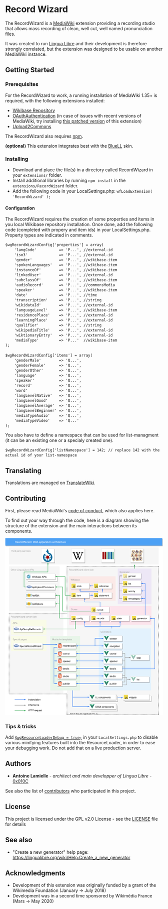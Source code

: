 # Record Wizard
The RecordWizard is a [MediaWiki](https://mediawiki.org) extension providing a recording studio that allows mass recording of clean, well cut, well named pronunciation files.

It was created to run [Lingua Libre](https://lingualibre.org) and their development is therefore strongly correlated, but the extension was designed to be usable on another MediaWiki instance.

## Getting Started
### Prerequisites
For the RecordWizard to work, a running installation of MediaWiki 1.35+ is required, with the following extensions installed:
- [Wikibase Repository](https://www.mediawiki.org/wiki/Extension:Wikibase_Repository)
- [OAuthAuthentication](https://www.mediawiki.org/wiki/Extension:OAuthAuthentication) (in case of issues with recent versions of MediaWiki, try installing [this patched version](https://gerrit.wikimedia.org/r/plugins/gitiles/mediawiki/extensions/OAuthAuthentication/+/refs/changes/30/251930/25) of this extension)
- [Upload2Commons](https://github.com/lingua-libre/Upload2Commons)

The RecordWizard also requires [npm](https://docs.npmjs.com/downloading-and-installing-node-js-and-npm).

**(optional)** This extension integrates best with the [BlueLL](https://github.com/lingua-libre/BlueLL) skin.

### Installing
- Download and place the file(s) in a directory called RecordWizard in your `extensions/` folder.
- Install additional libraries by running `npm install` in the `extensions/RecordWizard` folder.
- Add the following code in your LocalSettings.php: `wfLoadExtension( 'RecordWizard' );`

#### Configuration
The RecordWizard requires the creation of some properties and items in you local Wikibase repository installation. Once done, add the following code (completed with propery and item ids) in your LocalSettings.php. Property types are indicated in comments.

```
$wgRecordWizardConfig['properties'] = array(
	'langCode'          => 'P...', //external-id
	'iso3'              => 'P...', //external-id
	'gender'            => 'P...', //wikibase-item
	'spokenLanguages'   => 'P...', //wikibase-item
	'instanceOf'        => 'P...', //wikibase-item
	'linkedUser'        => 'P...', //external-id
	'subclassOf'        => 'P...', //wikibase-item
	'audioRecord'       => 'P...', //commonsMedia
	'speaker'           => 'P...', //wikibase-item
	'date'              => 'P...', //time
	'transcription'     => 'P...', //string
	'wikidataId'        => 'P...', //external-id
	'languageLevel'     => 'P...', //wikibase-item
	'residencePlace'    => 'P...', //external-id
	'learningPlace'     => 'P...', //external-id
	'qualifier'         => 'P...', //string
	'wikipediaTitle'    => 'P...', //external-id
	'wiktionaryEntry'   => 'P...', //external-id
	'mediaType'         => 'P...'  //wikibase-item
);

$wgRecordWizardConfig['items'] = array(
	'genderMale'        => 'Q...',
	'genderFemale'      => 'Q...',
	'genderOther'       => 'Q...',
	'language'          => 'Q...',
	'speaker'           => 'Q...',
	'record'            => 'Q...',
	'word'              => 'Q...',
	'langLevelNative'   => 'Q...',
	'langLevelGood'     => 'Q...',
	'langLevelAverage'  => 'Q...',
	'langLevelBeginner' => 'Q...',
	'mediaTypeAudio'    => 'Q...',
	'mediaTypeVideo'    => 'Q...'
);
```

You also have to define a namespace that can be used for list-managment (it can be an existing one or a specialy created one).
```
$wgRecordWizardConfig['listNamespace'] = 142; // replace 142 with the actual id of your list-namespace
```

## Translating
Translations are managed on [TranslateWiki](https://translatewiki.net/w/i.php?title=Special:Translate&group=mwgithub-recordwizard).

## Contributing
First, please read MediaWiki's [code of conduct](https://www.mediawiki.org/wiki/Code_of_Conduct), which also applies here.

To find out your way through the code, here is a diagram showing the structure of the extension and the main interactions between its components.

<img src="doc/diagram.svg"/>

### Tips & tricks

Add [`$wgResourceLoaderDebug = true;`](https://www.mediawiki.org/wiki/Manual:$wgResourceLoaderDebug) in your `LocalSettings.php` to disable various minifying features built into the ResourceLoader, in order to ease your debugging work. Do not add that on a live production server.

## Authors
- **Antoine Lamielle** - *architect and main developper of Lingua Libre* - [0x010C](https://github.com/0x010C)

See also the list of [contributors](https://github.com/lingua-libre/RecordWizard/contributors) who participated in this project.

## License

This project is licensed under the GPL v2.0 License - see the [LICENSE](LICENSE) file for details

## See also
- "Create a new generator" help page: https://lingualibre.org/wiki/Help:Create_a_new_generator

## Acknowledgments
- Development of this extension was originally funded by a grant of the Wikimedia Foundation (January -> July 2018)
- Development was in a second time sponsored by Wikimédia France (Mars -> May 2020)
